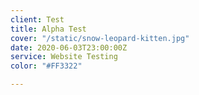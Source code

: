 ```yaml
---
client: Test
title: Alpha Test
cover: "/static/snow-leopard-kitten.jpg"
date: 2020-06-03T23:00:00Z
service: Website Testing
color: "#FF3322"

---
```

